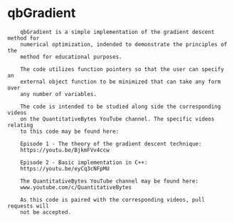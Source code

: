 # qbGradient

		qbGradient is a simple implementation of the gradient descent method for
		numerical optimization, indended to demonstrate the principles of the
		method for educational purposes.
		
		The code utilizes function pointers so that the user can specify an
		external object function to be minimized that can take any form over
		any number of variables.
		
		The code is intended to be studied along side the corresponding videos
		on the QuantitativeBytes YouTube channel. The specific videos relating
		to this code may be found here:
		
		Episode 1 - The theory of the gradient descent technique:
		https://youtu.be/BjkmFVv4ccw
		
		Episode 2 - Basic implementation in C++:
		https://youtu.be/eyCq3cNFpMU
		
		The QuantitativeBytes YouTube channel may be found here:
		www.youtube.com/c/QuantitativeBytes
		
		As this code is paired with the corresponding videos, pull requests will
		not be accepted.
